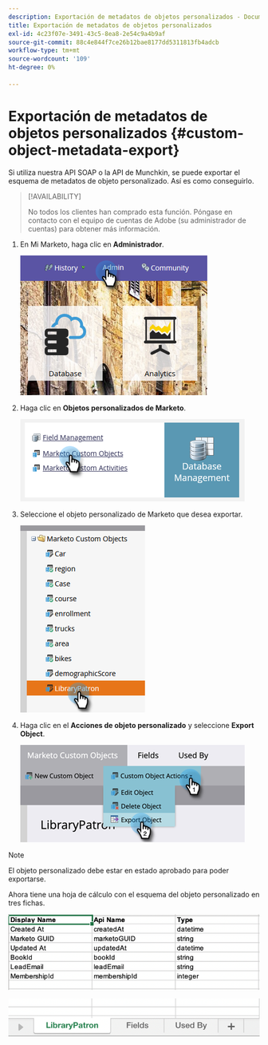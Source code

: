 ```yaml
---
description: Exportación de metadatos de objetos personalizados - Documentos de Marketo - Documentación del producto
title: Exportación de metadatos de objetos personalizados
exl-id: 4c23f07e-3491-43c5-8ea8-2e54c9a4b9af
source-git-commit: 88c4e844f7ce26b12bae8177dd5311813fb4adcb
workflow-type: tm+mt
source-wordcount: '109'
ht-degree: 0%

---
```


# Exportación de metadatos de objetos personalizados {#custom-object-metadata-export}

Si utiliza nuestra API SOAP o la API de Munchkin, se puede exportar el esquema de metadatos de objeto personalizado. Así es como conseguirlo.

>[!AVAILABILITY]
>
>No todos los clientes han comprado esta función. Póngase en contacto con el equipo de cuentas de Adobe (su administrador de cuentas) para obtener más información.

1. En Mi Marketo, haga clic en **Administrador**.

   ![](assets/custom-object-metadata-export-1.png)

1. Haga clic en **Objetos personalizados de Marketo**.

   ![](assets/custom-object-metadata-export-2.png)

1. Seleccione el objeto personalizado de Marketo que desea exportar.

   ![](assets/custom-object-metadata-export-3.png)

1. Haga clic en el **Acciones de objeto personalizado** y seleccione **Export Object**.

   ![](assets/custom-object-metadata-export-4.png)

>[!NOTE]
>
>El objeto personalizado debe estar en estado aprobado para poder exportarse.

Ahora tiene una hoja de cálculo con el esquema del objeto personalizado en tres fichas.

![](assets/custom-object-metadata-export-5.png)

![](assets/custom-object-metadata-export-6.png)
